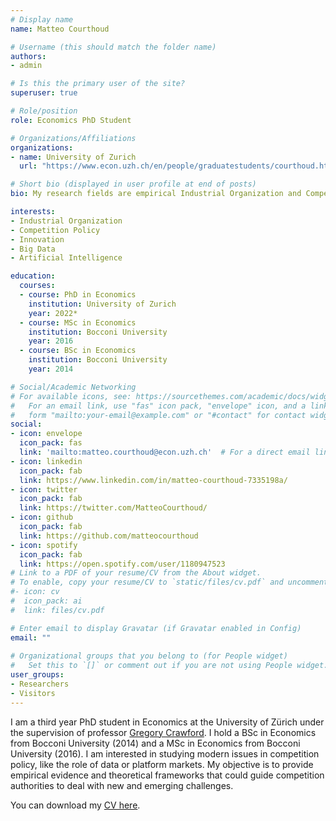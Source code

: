 ```yaml
---
# Display name
name: Matteo Courthoud

# Username (this should match the folder name)
authors:
- admin

# Is this the primary user of the site?
superuser: true

# Role/position
role: Economics PhD Student

# Organizations/Affiliations
organizations:
- name: University of Zurich
  url: "https://www.econ.uzh.ch/en/people/graduatestudents/courthoud.html"

# Short bio (displayed in user profile at end of posts)
bio: My research fields are empirical Industrial Organization and Competition Policy. My research interests include the relationship between competition and innovation, big data, artificial intelligence, platform markets, peer to peer services.

interests:
- Industrial Organization
- Competition Policy
- Innovation
- Big Data
- Artificial Intelligence

education:
  courses:
  - course: PhD in Economics
    institution: University of Zurich
    year: 2022*
  - course: MSc in Economics
    institution: Bocconi University
    year: 2016
  - course: BSc in Economics
    institution: Bocconi University
    year: 2014

# Social/Academic Networking
# For available icons, see: https://sourcethemes.com/academic/docs/widgets/#icons
#   For an email link, use "fas" icon pack, "envelope" icon, and a link in the
#   form "mailto:your-email@example.com" or "#contact" for contact widget.
social:
- icon: envelope
  icon_pack: fas
  link: 'mailto:matteo.courthoud@econ.uzh.ch'  # For a direct email link, use "mailto:test@example.org".
- icon: linkedin
  icon_pack: fab
  link: https://www.linkedin.com/in/matteo-courthoud-7335198a/
- icon: twitter
  icon_pack: fab
  link: https://twitter.com/MatteoCourthoud/
- icon: github
  icon_pack: fab
  link: https://github.com/matteocourthoud
- icon: spotify
  icon_pack: fab
  link: https://open.spotify.com/user/1180947523
# Link to a PDF of your resume/CV from the About widget.
# To enable, copy your resume/CV to `static/files/cv.pdf` and uncomment the lines below.  
#- icon: cv
#  icon_pack: ai
#  link: files/cv.pdf

# Enter email to display Gravatar (if Gravatar enabled in Config)
email: ""
  
# Organizational groups that you belong to (for People widget)
#   Set this to `[]` or comment out if you are not using People widget.  
user_groups:
- Researchers
- Visitors
---
```


I am a third year PhD student in Economics at the University of Zürich under the supervision of professor [Gregory Crawford](https://www.econ.uzh.ch/en/people/faculty/crawford.html). I hold a BSc in Economics from Bocconi University (2014) and a MSc in Economics from Bocconi University (2016). I am interested in studying modern issues in competition policy, like the role of data or platform markets. My objective is to provide empirical evidence and theoretical frameworks that could guide competition authorities to deal with new and emerging challenges.

You can download my [CV here](files/cv.pdf).

